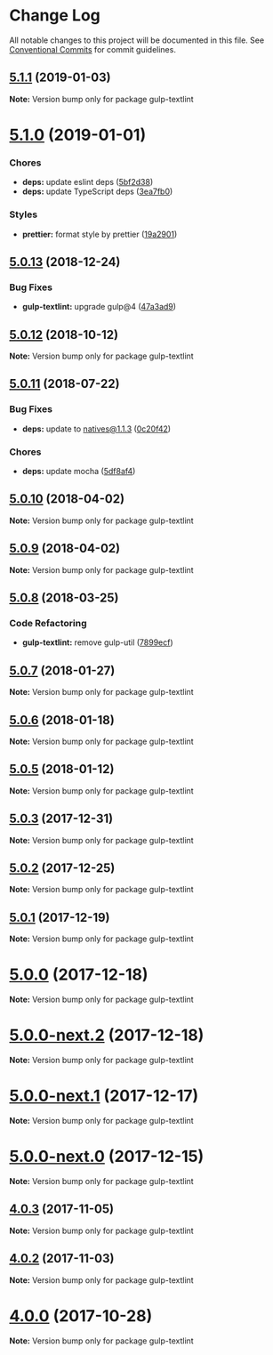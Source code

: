 # Change Log

All notable changes to this project will be documented in this file.
See [Conventional Commits](https://conventionalcommits.org) for commit guidelines.

<a name="5.1.1"></a>
## [5.1.1](https://github.com/textlint/textlint/compare/gulp-textlint@5.1.0...gulp-textlint@5.1.1) (2019-01-03)

**Note:** Version bump only for package gulp-textlint





<a name="5.1.0"></a>
# [5.1.0](https://github.com/textlint/textlint/compare/gulp-textlint@5.0.13...gulp-textlint@5.1.0) (2019-01-01)


### Chores

* **deps:** update eslint deps ([5bf2d38](https://github.com/textlint/textlint/commit/5bf2d38))
* **deps:** update TypeScript deps ([3ea7fb0](https://github.com/textlint/textlint/commit/3ea7fb0))


### Styles

* **prettier:** format style by prettier ([19a2901](https://github.com/textlint/textlint/commit/19a2901))




<a name="5.0.13"></a>
## [5.0.13](https://github.com/textlint/textlint/compare/gulp-textlint@5.0.11...gulp-textlint@5.0.13) (2018-12-24)


### Bug Fixes

* **gulp-textlint:** upgrade gulp@4 ([47a3ad9](https://github.com/textlint/textlint/commit/47a3ad9))




<a name="5.0.12"></a>
## [5.0.12](https://github.com/textlint/textlint/compare/gulp-textlint@5.0.11...gulp-textlint@5.0.12) (2018-10-12)




**Note:** Version bump only for package gulp-textlint

<a name="5.0.11"></a>
## [5.0.11](https://github.com/textlint/textlint/compare/gulp-textlint@5.0.10...gulp-textlint@5.0.11) (2018-07-22)


### Bug Fixes

* **deps:** update to natives@1.1.3 ([0c20f42](https://github.com/textlint/textlint/commit/0c20f42))


### Chores

* **deps:** update mocha ([5df8af4](https://github.com/textlint/textlint/commit/5df8af4))




<a name="5.0.10"></a>
## [5.0.10](https://github.com/textlint/textlint/compare/gulp-textlint@5.0.9...gulp-textlint@5.0.10) (2018-04-02)




**Note:** Version bump only for package gulp-textlint

<a name="5.0.9"></a>
## [5.0.9](https://github.com/textlint/textlint/compare/gulp-textlint@5.0.8...gulp-textlint@5.0.9) (2018-04-02)




**Note:** Version bump only for package gulp-textlint

<a name="5.0.8"></a>
## [5.0.8](https://github.com/textlint/textlint/compare/gulp-textlint@5.0.7...gulp-textlint@5.0.8) (2018-03-25)


### Code Refactoring

* **gulp-textlint:** remove gulp-util ([7899ecf](https://github.com/textlint/textlint/commit/7899ecf))




<a name="5.0.7"></a>
## [5.0.7](https://github.com/textlint/textlint/compare/gulp-textlint@5.0.6...gulp-textlint@5.0.7) (2018-01-27)




**Note:** Version bump only for package gulp-textlint

<a name="5.0.6"></a>
## [5.0.6](https://github.com/textlint/textlint/compare/gulp-textlint@5.0.5...gulp-textlint@5.0.6) (2018-01-18)




**Note:** Version bump only for package gulp-textlint

<a name="5.0.5"></a>
## [5.0.5](https://github.com/textlint/textlint/compare/gulp-textlint@5.0.4...gulp-textlint@5.0.5) (2018-01-12)




**Note:** Version bump only for package gulp-textlint

<a name="5.0.3"></a>
## [5.0.3](https://github.com/textlint/textlint/compare/gulp-textlint@5.0.2...gulp-textlint@5.0.3) (2017-12-31)




**Note:** Version bump only for package gulp-textlint

<a name="5.0.2"></a>
## [5.0.2](https://github.com/textlint/textlint/compare/gulp-textlint@5.0.1...gulp-textlint@5.0.2) (2017-12-25)




**Note:** Version bump only for package gulp-textlint

<a name="5.0.1"></a>
## [5.0.1](https://github.com/textlint/textlint/compare/gulp-textlint@5.0.0...gulp-textlint@5.0.1) (2017-12-19)




**Note:** Version bump only for package gulp-textlint

<a name="5.0.0"></a>
# [5.0.0](https://github.com/textlint/textlint/compare/gulp-textlint@5.0.0-next.2...gulp-textlint@5.0.0) (2017-12-18)




**Note:** Version bump only for package gulp-textlint

<a name="5.0.0-next.2"></a>
# [5.0.0-next.2](https://github.com/textlint/textlint/compare/gulp-textlint@5.0.0-next.1...gulp-textlint@5.0.0-next.2) (2017-12-18)




**Note:** Version bump only for package gulp-textlint

<a name="5.0.0-next.1"></a>
# [5.0.0-next.1](https://github.com/textlint/textlint/compare/gulp-textlint@5.0.0-next.0...gulp-textlint@5.0.0-next.1) (2017-12-17)




**Note:** Version bump only for package gulp-textlint

<a name="5.0.0-next.0"></a>
# [5.0.0-next.0](https://github.com/textlint/textlint/compare/gulp-textlint@4.0.3...gulp-textlint@5.0.0-next.0) (2017-12-15)




**Note:** Version bump only for package gulp-textlint

<a name="4.0.3"></a>
## [4.0.3](https://github.com/textlint/textlint/compare/gulp-textlint@4.0.2...gulp-textlint@4.0.3) (2017-11-05)




**Note:** Version bump only for package gulp-textlint

<a name="4.0.2"></a>
## [4.0.2](https://github.com/textlint/textlint/compare/gulp-textlint@4.0.1...gulp-textlint@4.0.2) (2017-11-03)




**Note:** Version bump only for package gulp-textlint

<a name="4.0.0"></a>
# [4.0.0](https://github.com/textlint/textlint/compare/gulp-textlint@4.0.0-beta.0...gulp-textlint@4.0.0) (2017-10-28)




**Note:** Version bump only for package gulp-textlint
